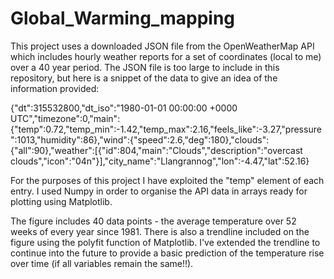 # Global_Warming_mapping

This project uses a downloaded JSON file from the OpenWeatherMap API which includes hourly weather reports for a set of coordinates (local to me) over a 40 year period.
The JSON file is too large to include in this repository, but here is a snippet of the data to give an idea of the information provided:

{"dt":315532800,"dt_iso":"1980-01-01 00:00:00 +0000 UTC","timezone":0,"main":{"temp":0.72,"temp_min":-1.42,"temp_max":2.16,"feels_like":-3.27,"pressure":1013,"humidity":86},"wind":{"speed":2.6,"deg":180},"clouds":{"all":90},"weather":[{"id":804,"main":"Clouds","description":"overcast clouds","icon":"04n"}],"city_name":"Llangrannog","lon":-4.47,"lat":52.16}


For the purposes of this project I have exploited the "temp" element of each entry. 
I used Numpy in order to organise the API data in arrays ready for plotting using Matplotlib.

The figure includes 40 data points - the average temperature over 52 weeks of every year since 1981. 
There is also a trendline included on the figure using the polyfit function of Matplotlib. I've extended the trendline to continue into the future to provide a basic prediction of the temperature rise over time (if all variables remain the same!!).
